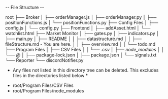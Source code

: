 -- File Structure --

root
├── Broker
│   ├── orderManager.js
│   ├── orderManager.py
│   ├── positionFunctions.js
│   └── positionFunctions.py
├── Config Files
│   ├── config.js
│   └── config.py
├── Frontend
│   ├── addAsset.html
│   └── watchlist.html
├── Market Monitor
│   ├── gates.py
│   ├── indicators.py
│   ├── main.py
│   ├── README
│   │   ├── datastructure.md
│   │   ├── fileStructure.md - You are here.
│   │   ├── overview.md
│   │   └── todo.md
├── Program Files
│   ├── CSV Files
│   │   └── *.csv
│   ├── node_modules
│   │   └── @*
│   ├── package-lock.json
│   ├── package.json
│   └── signals.txt
└── Reporter
    └── discordNotifier.py 

* Any files not listed in this directory tree can be deleted. This excludes files in the directories listed below *
- root/Program Files/CSV Files
- root/Program Files/node_modules

